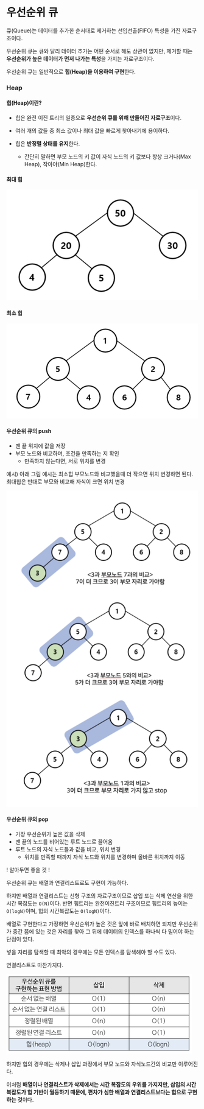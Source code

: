 # 우선순위 큐

큐(Queue)는 데이터를 추가한 순서대로 제거하는 선입선출(FIFO) 특성을 가진 자료구조이다.

우선순위 큐는 큐와 달리 데이터 추가는 어떤 순서로 해도 상관이 없지만, 제거할 때는 **우선순위가 높은 데이터가 먼저 나가는 특성**을 가지는 자료구조이다.

우선순위 큐는 일반적으로 **힙(Heap)을 이용하여 구현**한다.

### Heap

#### 힙(Heap)이란?

- 힙은 완전 이진 트리의 일종으로 **우선순위 큐를 위해 만들어진 자료구조**이다.

- 여러 개의 값들 중 최소 값이나 최대 값을 빠르게 찾아내기에 용이하다.
- 힙은 **반정렬 상태를 유지**한다. 
  - 간단히 말하면 부모 노드의 키 값이 자식 노드의 키 값보다 항상 크거나(Max Heap), 작아야(Min Heap)한다.

#### 최대 힙

![image-20230119011130936](./image/1-2.png)



#### 최소 힙

![image-20230119011207147](./image/1-3.png)



#### 우선순위 큐의 push

- 맨 끝 위치에 값을 저장
- 부모 노드와 비교하며, 조건을 만족하는 지 확인
  - 만족하지 않는다면, 서로 위치를 변경

예시) 아래 그림 예시는 최소힙 부모노드와 비교했을때 더 작으면 위치 변경하면 된다. 최대힙은 반대로 부모와 비교해 자식이 크면 위치 변경

![image-20230119171828771](./image/1-4.png)

#### 우선순위 큐의 pop

- 가장 우선순위가 높은 값을 삭제
- 맨 끝의 노드를 비어있는 루트 노드로 끌어옴
- 루트 노드의 자식 노드들과 값을 비교, 위치 변경
  - 위치를 만족할 때까지 자식 노드와 위치를 변경하며 올바른 위치까지 이동



! 알아두면 좋을 것 !

우선순위 큐는 배열과 연결리스트로도 구현이 가능하다. 

하지만 배열과 연결리스트는 선형 구조의 자료구조이므로 삽입 또는 삭제 연산을 위한 시간 복잡도는 `O(N)`이다.  반면 힙트리는 완전이진트리 구조이므로 힙트리의 높이는 `O(logN)`이며, 힙의 시간복잡도는 `O(logN)`이다.

배열로 구현한다고 가정하면 우선순위가 높은 것은 앞에 바로 배치하면 되지만 우선순위가 중간 쯤에 있는 것은 자리를 찾아 그 뒤에 데이터의 인덱스를 하나씩 다 밀어야 하는 단점이 있다.

넣을 자리를 탐색할 때 최악의 경우에는 모든 인덱스를 탐색해야 할 수도 있다.

연결리스트도 마찬가지다.

![image-20230119010430917](./image/1-1.png)

하지만 힙의 경우에는 삭제나 삽입 과정에서 부모 노드와 자식노드간의 비교만 이루어진다.

이처럼 **배열이나 연결리스트가 삭제에서는 시간 복잡도의 우위를 가지지만, 삽입의 시간 복잡도가 힙 기반이 월등하기 때문에, 편차가 심한 배열과 연결리스트보다는 힙으로 구현하는 것**이다.
